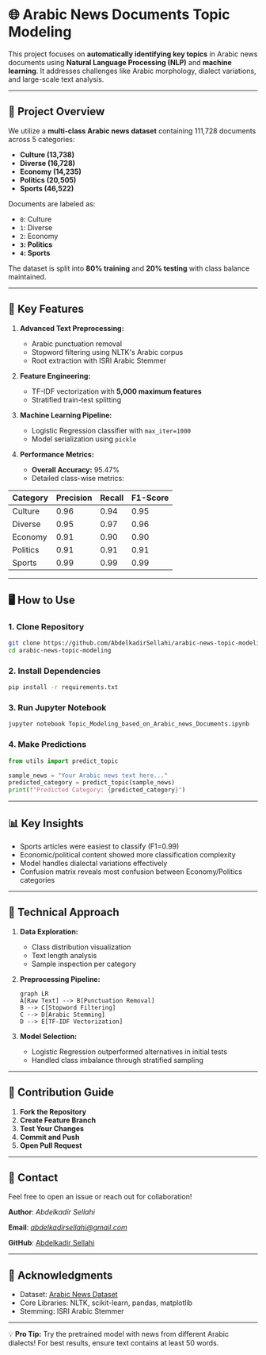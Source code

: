 # 🌐 Arabic News Documents Topic Modeling

This project focuses on **automatically identifying key topics** in Arabic news documents using **Natural Language Processing (NLP)** and **machine learning**. It addresses challenges like Arabic morphology, dialect variations, and large-scale text analysis.

---

## 🚀 Project Overview

We utilize a **multi-class Arabic news dataset** containing 111,728 documents across 5 categories:
- **Culture (13,738)**
- **Diverse (16,728)**
- **Economy (14,235)**
- **Politics (20,505)**
- **Sports (46,522)**

Documents are labeled as:
- `0`: Culture
- `1`: Diverse
- `2`: Economy
- **`3`: Politics**
- **`4`: Sports**

The dataset is split into **80% training** and **20% testing** with class balance maintained.

---

## 🔧 Key Features

1. **Advanced Text Preprocessing:**
   - Arabic punctuation removal
   - Stopword filtering using NLTK's Arabic corpus
   - Root extraction with ISRI Arabic Stemmer

2. **Feature Engineering:**
   - TF-IDF vectorization with **5,000 maximum features**
   - Stratified train-test splitting

3. **Machine Learning Pipeline:**
   - Logistic Regression classifier with `max_iter=1000`
   - Model serialization using `pickle`

4. **Performance Metrics:**
   - **Overall Accuracy:** 95.47%
   - Detailed class-wise metrics:

| Category   | Precision | Recall | F1-Score |
|------------|-----------|--------|----------|
| Culture    | 0.96      | 0.94   | 0.95     |
| Diverse    | 0.95      | 0.97   | 0.96     |
| Economy    | 0.91      | 0.90   | 0.90     |
| Politics   | 0.91      | 0.91   | 0.91     |
| Sports     | 0.99      | 0.99   | 0.99     |

---

## 🖥️ How to Use

### 1. Clone Repository
```bash
git clone https://github.com/AbdelkadirSellahi/arabic-news-topic-modeling.git
cd arabic-news-topic-modeling
```

### 2. Install Dependencies
```bash
pip install -r requirements.txt
```

### 3. Run Jupyter Notebook
```bash
jupyter notebook Topic_Modeling_based_on_Arabic_news_Documents.ipynb
```

### 4. Make Predictions
```python
from utils import predict_topic

sample_news = "Your Arabic news text here..."
predicted_category = predict_topic(sample_news)
print(f"Predicted Category: {predicted_category}")
```

---

## 📊 Key Insights

- Sports articles were easiest to classify (F1=0.99)
- Economic/political content showed more classification complexity
- Model handles dialectal variations effectively
- Confusion matrix reveals most confusion between Economy/Politics categories

---

## 📄 Technical Approach

1. **Data Exploration:**
   - Class distribution visualization
   - Text length analysis
   - Sample inspection per category

2. **Preprocessing Pipeline:**
   ```mermaid
   graph LR
   A[Raw Text] --> B[Punctuation Removal]
   B --> C[Stopword Filtering]
   C --> D[Arabic Stemming]
   D --> E[TF-IDF Vectorization]
   ```

3. **Model Selection:**
   - Logistic Regression outperformed alternatives in initial tests
   - Handled class imbalance through stratified sampling

---

## 🤝 Contribution Guide

1. **Fork the Repository**
2. **Create Feature Branch**
3. **Test Your Changes**
4. **Commit and Push**
5. **Open Pull Request**

---

## 💬 **Contact**

Feel free to open an issue or reach out for collaboration!  

**Author**: *Abdelkadir Sellahi*

**Email**: *abdelkadirsellahi@gmail.com* 

**GitHub**: [Abdelkadir Sellahi](https://github.com/AbdelkadirSellahi)

---

## 🙏 Acknowledgments

- Dataset: [Arabic News Dataset](https://data.mendeley.com/datasets/v524p5dhpj/2)
- Core Libraries: NLTK, scikit-learn, pandas, matplotlib
- Stemming: ISRI Arabic Stemmer

---

💡 **Pro Tip:** Try the pretrained model with news from different Arabic dialects! For best results, ensure text contains at least 50 words.
